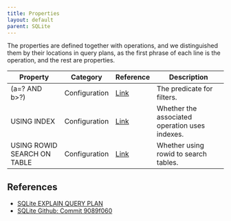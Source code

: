 ```yaml
---
title: Properties
layout: default
parent: SQLite
---
```


The properties are defined together with operations, and we distinguished them by their locations in query plans, as the first phrase of each line is the operation, and the rest are properties. 


| Property                    | Category      | Reference                                                               | Description                                    |
| --------------------------- | ------------- | ----------------------------------------------------------------------- | ---------------------------------------------- |
| (a=? AND b>?)               | Configuration | [Link](https://www.sqlite.org/eqp.html)                                 | The predicate for filters.                     |
| USING INDEX                 | Configuration | [Link](https://github.com/sqlite/sqlite/blob/9089f060/src/expr.c#L2958) | Whether the associated operation uses indexes. |
| USING ROWID SEARCH ON TABLE | Configuration | [Link](https://github.com/sqlite/sqlite/blob/9089f060/src/expr.c#L2878) | Whether using rowid to search tables.          |

## References
* [SQLite EXPLAIN QUERY PLAN](https://www.sqlite.org/eqp.html)
* [SQLite Github: Commit 9089f060](https://github.com/sqlite/sqlite/blob/9089f060)